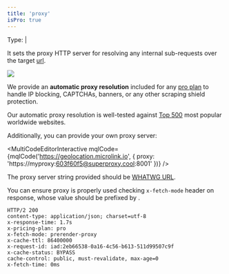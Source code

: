 ```yaml
---
title: 'proxy'
isPro: true
---
```


Type: <TypeContainer><Type children='<string>'/> | <Type children='<object>'/></TypeContainer><br/>

It sets the proxy HTTP server for resolving any internal sub-requests over the target [url](/docs/api/parameters/url).

![](https://cdn.microlink.io/docs/proxy.png)

We provide an **automatic proxy resolution** included for any [pro plan](/docs/api/basics/endpoint) to handle IP blocking, CAPTCHAs, banners, or any other scraping shield protection. 

Our automatic proxy resolution is well-tested against [Top 500](/blog/proxy-capabilities) most popular worldwide websites.

Additionally, you can provide your own proxy server:

<MultiCodeEditorInteractive mqlCode={mqlCode('https://geolocation.microlink.io', { proxy: 'https://myproxy:603f60f5@superproxy.cool:8001' })} />

The proxy server string provided should be [WHATWG URL](https://nodejs.org/api/url.html#url_the_whatwg_url_api).

You can ensure proxy is properly used checking `x-fetch-mode` header on response, whose value should be prefixed by <Type children="'proxy-*'"/>.

```bash{5}
HTTP/2 200
content-type: application/json; charset=utf-8
x-response-time: 1.7s
x-pricing-plan: pro
x-fetch-mode: prerender-proxy
x-cache-ttl: 86400000
x-request-id: iad:2eb66538-0a16-4c56-b613-511d99507c9f
x-cache-status: BYPASS
cache-control: public, must-revalidate, max-age=0
x-fetch-time: 0ms
```
